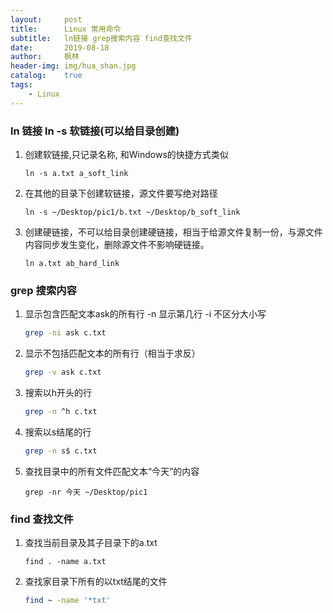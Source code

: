 ```yaml
---
layout:     post
title:      Linux 常用命令
subtitle:   ln链接 grep搜索内容 find查找文件
date:       2019-08-18
author:     枫林
header-img: img/hua_shan.jpg
catalog:    true
tags:
    - Linux
---
```




### ln  链接 ln -s 软链接(可以给目录创建)

1. 创建软链接,只记录名称, 和Windows的快捷方式类似

   ```shell
   ln -s a.txt a_soft_link
   ```

2. 在其他的目录下创建软链接，源文件要写绝对路径

   ```shell
   ln -s ~/Desktop/pic1/b.txt ~/Desktop/b_soft_link
   ```

   

3. 创建硬链接，不可以给目录创建硬链接，相当于给源文件复制一份，与源文件内容同步发生变化，删除源文件不影响硬链接。

   ```shell
   ln a.txt ab_hard_link  
   ```

   

### grep 搜索内容

1. 显示包含匹配文本ask的所有行 -n 显示第几行 -i 不区分大小写 

   ```sh
   grep -ni ask c.txt
   ```

2. 显示不包括匹配文本的所有行（相当于求反）

   ```sh
   grep -v ask c.txt
   ```

3. 搜索以h开头的行

   ```sh
   grep -n ^h c.txt
   ```

4. 搜索以s结尾的行

   ```sh
   grep -n s$ c.txt
   ```

5. 查找目录中的所有文件匹配文本“今天”的内容

   ```shell
   grep -nr 今天 ~/Desktop/pic1 
   ```

   

### find 查找文件

1. 查找当前目录及其子目录下的a.txt

   ```shell
   find . -name a.txt
   ```

2. 查找家目录下所有的以txt结尾的文件

   ```sh
   find ~ -name '*txt' 
   ```

   